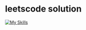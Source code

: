# leetscode solution
[![My Skills](https://skillicons.dev/icons?i=python,cpp,java,csharp,swift,javascript,typescript,rust,ruby)](https://skillicons.dev)
